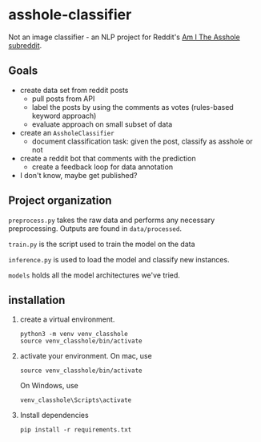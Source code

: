 # asshole-classifier
Not an image classifier - an NLP project for 
Reddit's [Am I The Asshole subreddit](https://www.reddit.com/r/AmItheAsshole/).

## Goals
 - create data set from reddit posts
     - pull posts from API
     - label the posts by using the comments as votes (rules-based keyword approach)
     - evaluate approach on small subset of data
 - create an `AssholeClassifier`
     - document classification task: given the post, classify as asshole or not
 - create a reddit bot that comments with the prediction
     - create a feedback loop for data annotation
 - I don't know, maybe get published?
 
 ## Project organization
 `preprocess.py` takes the raw data and performs any necessary preprocessing. Outputs
 are found in `data/processed`. 
 
 `train.py` is the script used to train the model on the data
 
 `inference.py` is used to load the model and classify new instances.
 
 `models` holds all the model architectures we've tried.
 
 ## installation
 1. create a virtual environment. 
    ```
    python3 -m venv venv_classhole
    source venv_classhole/bin/activate
    ```
 3. activate your environment. On mac, use
    ```
    source venv_classhole/bin/activate
    ```
    On Windows, use
    ```
    venv_classhole\Scripts\activate
    ```
 2. Install dependencies
    ```
    pip install -r requirements.txt
    ```
